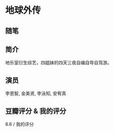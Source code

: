 # 地球外传

## 随笔

## 简介

地乐室衍生综艺，四姐妹的四天三夜自编自导自驾游。

## 演员

李恩智, 金美贤, 李泳知, 安宥真

## 豆瓣评分 & 我的评分

8.6 / 我的评分
